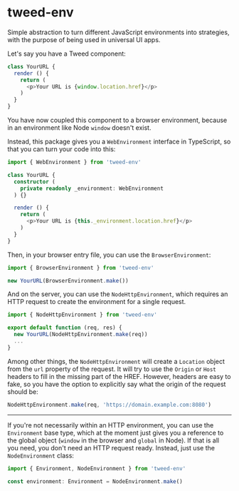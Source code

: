 # tweed-env

Simple abstraction to turn different JavaScript environments into strategies, with the
purpose of being used in universal UI apps.

Let's say you have a Tweed component:

```typescript
class YourURL {
  render () {
    return (
      <p>Your URL is {window.location.href}</p>
    )
  }
}
```

You have now coupled this component to a browser environment, because in an environment
like Node `window` doesn't exist.

Instead, this package gives you a `WebEnvironment` interface in TypeScript, so that you
can turn your code into this:

```typescript
import { WebEnvironment } from 'tweed-env'

class YourURL {
  constructor (
    private readonly _environment: WebEnvironment
  ) {}

  render () {
    return (
      <p>Your URL is {this._environment.location.href}</p>
    )
  }
}
```

Then, in your browser entry file, you can use the `BrowserEnvironment`:

```typescript
import { BrowserEnvironment } from 'tweed-env'

new YourURL(BrowserEnvironment.make())
```

And on the server, you can use the `NodeHttpEnvironment`, which requires an HTTP request
to create the environment for a single request.

```typescript
import { NodeHttpEnvironment } from 'tweed-env'

export default function (req, res) {
  new YourURL(NodeHttpEnvironment.make(req))
  ...
}
```

Among other things, the `NodeHttpEnvironment` will create a `Location` object from the
`url` property of the request. It will try to use the `Origin` or `Host` headers to fill
in the missing part of the HREF. However, headers are easy to fake, so you have the option
to explicitly say what the origin of the request should be:

```typescript
NodeHttpEnvironment.make(req, 'https://domain.example.com:8080')
```

---

If you're not necessarily within an HTTP environment, you can use the `Environment` base
type, which at the moment just gives you a reference to the global object (`window` in the
browser and `global` in Node). If that is all you need, you don't need an HTTP request
ready. Instead, just use the `NodeEnvironment` class:

```typescript
import { Environment, NodeEnvironment } from 'tweed-env'

const environment: Environment = NodeEnvironment.make()
```
